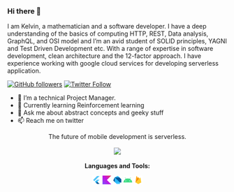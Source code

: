 ### Hi there 👋


I am Kelvin, a mathematician and a software developer. I have a deep understanding of the basics of computing HTTP, REST, Data analysis, GraphQL, and OSI model and I’m an avid student of SOLID principles, YAGNI and Test Driven Development etc. With a range of expertise in software development, clean architecture and the 12-factor approach. I have experience working with google cloud services for developing serverless application. 

[![GitHub followers](https://img.shields.io/github/followers/keezysilencer?style=social)](https://github.com/keezysilencer)
[![Twitter Follow](https://img.shields.io/twitter/follow/keezy950?style=social)](https://twitter.com/keezy950)

- 🔭 I’m a technical Project Manager.
- 🌱 Currently learning Reinforcement learning
- 💬 Ask me about abstract concepts and geeky stuff
- 📫 Reach me on twitter





<div align="center">
The future of mobile development is serverless.
</div>
<br>
<div align='center' style="margin: 0 auto"><img src="https://github-readme-streak-stats.herokuapp.com?user=keezysilencer"> </div>
</div>

<div align="center">
  <p><b>Languages and Tools:</b></p>
<code><img height="20" src="https://raw.githubusercontent.com/github/explore/80688e429a7d4ef2fca1e82350fe8e3517d3494d/topics/flutter/flutter.png"></code>
<code><img height="20" src="https://raw.githubusercontent.com/github/explore/80688e429a7d4ef2fca1e82350fe8e3517d3494d/topics/kotlin/kotlin.png"></code>
<code><img height="20" src="https://raw.githubusercontent.com/github/explore/80688e429a7d4ef2fca1e82350fe8e3517d3494d/topics/dart/dart.png"></code>
<code><img height="20" src="https://raw.githubusercontent.com/github/explore/80688e429a7d4ef2fca1e82350fe8e3517d3494d/topics/android/android.png"></code>
<code><img height="20" src="https://raw.githubusercontent.com/github/explore/80688e429a7d4ef2fca1e82350fe8e3517d3494d/topics/firebase/firebase.png"></code>
<br>
<br>
  </div>



